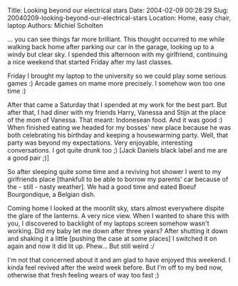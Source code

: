 Title: Looking beyond our electrical stars
Date: 2004-02-09 00:28:29
Slug: 20040209-looking-beyond-our-electrical-stars
Location: Home, easy chair, laptop
Authors: Michiel Scholten

<p>... you can see things far more brilliant. This thought occurred to me while walking back home after parking our car in the garage, looking up to a windy but clear sky. I spended this afternoon with my girlfriend, continuing a nice weekend that started Friday after my last classes.</p>
<p>Friday I brought my laptop to the university so we could play some serious games :) Arcade games on mame more precisely. I somehow won too one time :)</p>
<p>After that came a Saturday that I spended at my work for the best part. But after that, I had diner with my friends Harry, Vanessa and Stijn at the place of the mom of Vanessa. That meant: Indonesean food. And it was good :) When finished eating we headed for my bosses' new place because he was both celebrating his birthday and keeping a housewarming party. Well, that party was beyond my expectations. Very enjoyable, interesting conversations. I got quite drunk too ;) [Jack Daniels black label and me are a good pair ;)]</p>
<p>So after sleeping quite some time and a reviving hot shower I went to my girlfriends place [thankfull to be able to borrow my parents' car because of the - still - nasty weather]. We had a good time and eated Boeuf Bourgondique, a Belgian dish.</p>
<p>Coming home I looked at the moonlit sky, stars almost everywhere dispite the glare of the lanterns. A very nice view. When I wanted to share this with you, I discovered to backlight of my laptops screen somehow wasn't working. Did my baby let me down after three years? After shutting it down and shaking it a little [pushing the case at some places] I switched it on again and now it did lit up. Phew... But still weird :/</p>
<p>I'm not that concerned about it and am glad to have enjoyed this weekend. I kinda feel revived after the weird week before. But I'm off to my bed now, otherwise that fresh feeling wears of way too fast ;)</p>